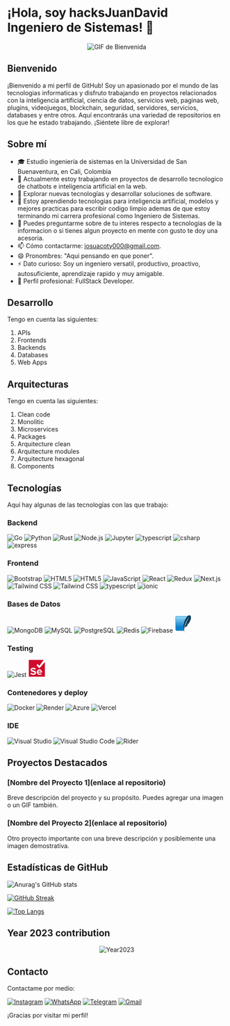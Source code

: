 # ¡Hola, soy hacksJuanDavid Ingeniero de Sistemas! 👋

<p align="center">
  <img src="https://media.giphy.com/media/7uDtQm2jKdS0VGLg46/giphy.gif" alt="GIF de Bienvenida" />
</p>

## Bienvenido

¡Bienvenido a mi perfil de GitHub! Soy un apasionado por el mundo de las tecnologias informaticas y disfruto trabajando en proyectos relacionados con la inteligencia artificial, ciencia de datos, servicios web, paginas web, plugins, videojuegos, blockchain, seguridad, servidores, servicios, databases y entre otros. Aquí encontrarás una variedad de repositorios en los que he estado trabajando. ¡Siéntete libre de explorar!

## Sobre mí

- 🎓 Estudio ingeniería de sistemas en la Universidad de San Buenaventura, en Cali, Colombia
- 🔭 Actualmente estoy trabajando en proyectos de desarrollo tecnologico de chatbots e inteligencia artificial en la web.
- 🤔 Explorar nuevas tecnologías y desarrollar soluciones de software.
- 🌱 Estoy aprendiendo tecnologias para inteligencia artificial, modelos y mejores practicas para escribir codigo limpio ademas de que estoy terminando mi carrera profesional como Ingeniero de Sistemas.
- 💬 Puedes preguntarme sobre de tu interes respecto a tecnologias de la informacion o si tienes algun proyecto en mente con gusto te doy una acesoria.
- 📫 Cómo contactarme: josuacoty000@gmail.com.
- 😄 Pronombres: "Aqui pensando en que poner".
- ⚡ Dato curioso: Soy un ingeniero versatil, productivo, proactivo, autosuficiente, aprendizaje rapido y muy amigable.
- 🍁 Perfil profesional: FullStack Developer.

## Desarrollo
Tengo en cuenta las siguientes:
1. APIs
2. Frontends
3. Backends
4. Databases
5. Web Apps

## Arquitecturas

Tengo en cuenta las siguientes:
1. Clean code
2. Monolitic
3. Microservices
4. Packages
5. Arquitecture clean
6. Arquitecture modules
7. Arquitecture hexagonal
8. Components
   
## Tecnologías

Aquí hay algunas de las tecnologías con las que trabajo:

### Backend

<p align="left">
  <img src="https://cdn.jsdelivr.net/npm/devicon@2.14.0/icons/go/go-original.svg" alt="Go" width="40" />
  <img src="https://cdn.jsdelivr.net/npm/devicon@2.14.0/icons/python/python-original.svg" alt="Python" width="40" />
  <img src="https://cdn.jsdelivr.net/npm/devicon@2.14.0/icons/rust/rust-plain.svg" alt="Rust" width="40" />
  <img src="https://cdn.jsdelivr.net/npm/devicon@2.14.0/icons/nodejs/nodejs-plain.svg" alt="Node.js" width="40" />
  <img src="https://cdn.jsdelivr.net/npm/devicon@2.14.0/icons/jupyter/jupyter-original.svg" alt="Jupyter" width="40" />
  <img src="https://cdn.jsdelivr.net/npm/devicon@2.14.0/icons/typescript/typescript-original.svg" alt="typescript" width="40" />
  <img src="https://cdn.jsdelivr.net/npm/devicon@2.14.0/icons/csharp/csharp-original.svg" alt="csharp" width="40" />
  <img src="https://cdn.jsdelivr.net/npm/devicon@2.14.0/icons/express/express-original.svg" alt="express" width="40" class="image-container" />
</p>

### Frontend

<p align="left">
  <img src="https://cdn.jsdelivr.net/npm/devicon@2.14.0/icons/bootstrap/bootstrap-plain.svg" alt="Bootstrap" width="40" />
  <img src="https://cdn.jsdelivr.net/npm/devicon@2.14.0/icons/html5/html5-original.svg" alt="HTML5" width="40" />
  <img src="https://cdn.jsdelivr.net/npm/devicon@2.14.0/icons/css3/css3-original.svg" alt="HTML5" width="40" />
  <img src="https://cdn.jsdelivr.net/npm/devicon@2.14.0/icons/javascript/javascript-original.svg" alt="JavaScript" width="40" />
  <img src="https://cdn.jsdelivr.net/npm/devicon@2.14.0/icons/react/react-original.svg" alt="React" width="40" />
  <img src="https://cdn.jsdelivr.net/npm/devicon@2.14.0/icons/redux/redux-original.svg" alt="Redux" width="40" />
  <img src="https://cdn.jsdelivr.net/npm/devicon@2.14.0/icons/nextjs/nextjs-original.svg" alt="Next.js" width="40" />
  <img src="https://cdn.jsdelivr.net/npm/devicon@2.14.0/icons/tailwindcss/tailwindcss-plain.svg" alt="Tailwind CSS" width="40" />
  <img src="https://cdn.jsdelivr.net/npm/devicon@2.14.0/icons/babel/babel-original.svg" alt="Tailwind CSS" width="40" />
  <img src="https://cdn.jsdelivr.net/npm/devicon@2.14.0/icons/typescript/typescript-original.svg" alt="typescript" width="40" />
  <img src="https://cdn.jsdelivr.net/npm/devicon@2.14.0/icons/ionic/ionic-original.svg" alt="ionic" width="40" />
</p>

### Bases de Datos

<p align="left">
  <img src="https://cdn.jsdelivr.net/npm/devicon@2.14.0/icons/mongodb/mongodb-original.svg" alt="MongoDB" width="40" />
  <img src="https://cdn.jsdelivr.net/npm/devicon@2.14.0/icons/mysql/mysql-original.svg" alt="MySQL" width="40" />
  <img src="https://cdn.jsdelivr.net/npm/devicon@2.14.0/icons/postgresql/postgresql-original.svg" alt="PostgreSQL" width="40" />
  <img src="https://cdn.jsdelivr.net/npm/devicon@2.14.0/icons/redis/redis-original.svg" alt="Redis" width="40" />
  <img src="https://cdn.jsdelivr.net/npm/devicon@2.14.0/icons/firebase/firebase-plain.svg" alt="Firebase" width="40" />
  <img src="https://raw.githubusercontent.com/devicons/devicon/1119b9f84c0290e0f0b38982099a2bd027a48bf1/icons/sqlite/sqlite-original.svg" alt="Sqlite" width="40" />
</p>

### Testing
<p align="left">
  <img src="https://cdn.jsdelivr.net/npm/devicon@2.14.0/icons/jest/jest-plain.svg" alt="Jest" width="40" />
  <img src="https://raw.githubusercontent.com/devicons/devicon/1119b9f84c0290e0f0b38982099a2bd027a48bf1/icons/selenium/selenium-original.svg" alt="Selenium" width="40" />
</p>

### Contenedores y deploy

<p align="left">
  <img src="https://cdn.jsdelivr.net/npm/devicon@2.14.0/icons/docker/docker-original.svg" alt="Docker" width="40" />
  <img src="https://seeklogo.com/images/R/render-logo-818C47ACCA-seeklogo.com.png" alt="Render" width="40" />
  <img src="https://cdn.jsdelivr.net/npm/devicon@2.14.0/icons/azure/azure-original.svg" alt="Azure" width="40" />
  <img src="https://seeklogo.com/images/V/vercel-logo-11E85AE911-seeklogo.com.png" alt="Vercel" width="40" />
</p>

### IDE 

<p align="left">
  <img src="https://cdn.jsdelivr.net/npm/devicon@2.14.0/icons/visualstudio/visualstudio-plain.svg" alt="Visual Studio" width="40" />
  <img src="https://cdn.jsdelivr.net/npm/devicon@2.14.0/icons/vscode/vscode-original.svg" alt="Visual Studio Code" width="40" />
  <img src="https://seeklogo.com/images/J/jetbrains-rider-logo-BC2E5310DB-seeklogo.com.png" alt="Rider" width="40" />
</p>

## Proyectos Destacados

### [Nombre del Proyecto 1](enlace al repositorio)
Breve descripción del proyecto y su propósito. Puedes agregar una imagen o un GIF también.

### [Nombre del Proyecto 2](enlace al repositorio)
Otro proyecto importante con una breve descripción y posiblemente una imagen demostrativa.

## Estadísticas de GitHub

![Anurag's GitHub stats](https://github-readme-stats.vercel.app/api?hacksJuanDavid=anuraghazra&show_icons=true&theme=transparent)

[![GitHub Streak](http://github-readme-streak-stats.herokuapp.com?user=hacksJuanDavid&theme=highcontrast)](https://git.io/streak-stats)

[![Top Langs](https://github-readme-stats.vercel.app/api/top-langs/?hacksJuanDavid=anuraghazra&layout=donut-vertical)](https://github.com/anuraghazra/github-readme-stats)

## Year 2023 contribution
<p align="center">
  <img src="https://media.discordapp.net/attachments/1091487908407554178/1192237471585550407/hacksJuanDavid.png?ex=65a858ab&is=6595e3ab&hm=a2a51996c89c6b2e4c47d97794e800666120f29b2ea6796645f2de99bbafcb1c&=&format=webp&quality=lossless&width=959&height=614" alt="Year2023" width="400"/>
</p>

## Contacto

Contactame por medio:
<p align="left">
  <a href="https://www.instagram.com/poca_lith/"><img src="https://img.shields.io/badge/-Instagram-E4405F?style=flat&logo=instagram&logoColor=white" alt="Instagram"></a>
  <a href="URL_WHATSAPP"><img src="https://img.shields.io/badge/-WhatsApp-25D366?style=flat&logo=whatsapp&logoColor=white" alt="WhatsApp"></a>
  <a href="URL_TELEGRAM"><img src="https://img.shields.io/badge/-Telegram-2CA5E0?style=flat&logo=telegram&logoColor=white" alt="Telegram"></a>
  <a href="mailto:josuacoty000@gmail.com"><img src="https://img.shields.io/badge/-Gmail-D14836?style=flat&logo=gmail&logoColor=white" alt="Gmail"></a>
</p>

¡Gracias por visitar mi perfil!
